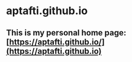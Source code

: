 
# aptafti.github.io

## This is my personal home page: [https://aptafti.github.io/](https://aptafti.github.io)
